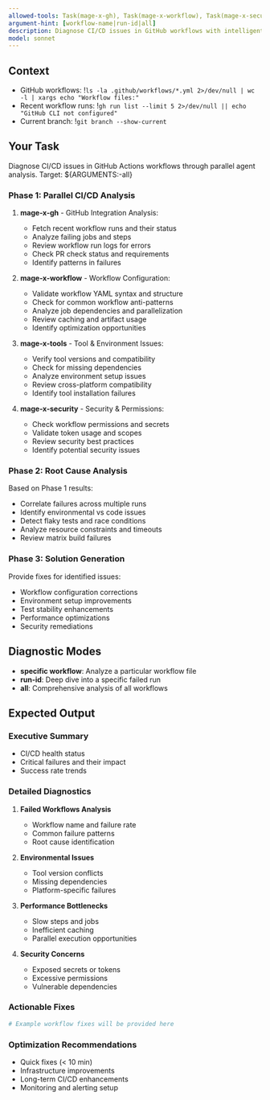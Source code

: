 ```yaml
---
allowed-tools: Task(mage-x-gh), Task(mage-x-workflow), Task(mage-x-security), Task(mage-x-tools), Bash(gh workflow:*), Bash(gh run:*), Bash(gh api:*), Read, Grep, Glob, LS
argument-hint: [workflow-name|run-id|all]
description: Diagnose CI/CD issues in GitHub workflows with intelligent analysis
model: sonnet
---
```


## Context
- GitHub workflows: !`ls -la .github/workflows/*.yml 2>/dev/null | wc -l | xargs echo "Workflow files:"`
- Recent workflow runs: !`gh run list --limit 5 2>/dev/null || echo "GitHub CLI not configured"`
- Current branch: !`git branch --show-current`

## Your Task

Diagnose CI/CD issues in GitHub Actions workflows through parallel agent analysis. Target: ${ARGUMENTS:-all}

### Phase 1: Parallel CI/CD Analysis

1. **mage-x-gh** - GitHub Integration Analysis:
   - Fetch recent workflow runs and their status
   - Analyze failing jobs and steps
   - Review workflow run logs for errors
   - Check PR check status and requirements
   - Identify patterns in failures

2. **mage-x-workflow** - Workflow Configuration:
   - Validate workflow YAML syntax and structure
   - Check for common workflow anti-patterns
   - Analyze job dependencies and parallelization
   - Review caching and artifact usage
   - Identify optimization opportunities

3. **mage-x-tools** - Tool & Environment Issues:
   - Verify tool versions and compatibility
   - Check for missing dependencies
   - Analyze environment setup issues
   - Review cross-platform compatibility
   - Identify tool installation failures

4. **mage-x-security** - Security & Permissions:
   - Check workflow permissions and secrets
   - Validate token usage and scopes
   - Review security best practices
   - Identify potential security issues

### Phase 2: Root Cause Analysis

Based on Phase 1 results:
- Correlate failures across multiple runs
- Identify environmental vs code issues
- Detect flaky tests and race conditions
- Analyze resource constraints and timeouts
- Review matrix build failures

### Phase 3: Solution Generation

Provide fixes for identified issues:
- Workflow configuration corrections
- Environment setup improvements
- Test stability enhancements
- Performance optimizations
- Security remediations

## Diagnostic Modes

- **specific workflow**: Analyze a particular workflow file
- **run-id**: Deep dive into a specific failed run
- **all**: Comprehensive analysis of all workflows

## Expected Output

### Executive Summary
- CI/CD health status
- Critical failures and their impact
- Success rate trends

### Detailed Diagnostics

1. **Failed Workflows Analysis**
   - Workflow name and failure rate
   - Common failure patterns
   - Root cause identification

2. **Environmental Issues**
   - Tool version conflicts
   - Missing dependencies
   - Platform-specific failures

3. **Performance Bottlenecks**
   - Slow steps and jobs
   - Inefficient caching
   - Parallel execution opportunities

4. **Security Concerns**
   - Exposed secrets or tokens
   - Excessive permissions
   - Vulnerable dependencies

### Actionable Fixes

```yaml
# Example workflow fixes will be provided here
```

### Optimization Recommendations
- Quick fixes (< 10 min)
- Infrastructure improvements
- Long-term CI/CD enhancements
- Monitoring and alerting setup